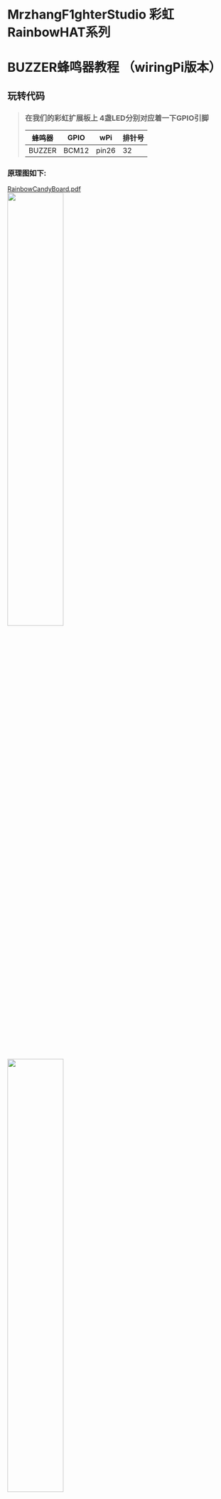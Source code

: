# MrzhangF1ghterStudio 彩虹RainbowHAT系列
# BUZZER蜂鸣器教程 （wiringPi版本）

## 玩转代码
> ### 在我们的彩虹扩展板上 4盏LED分别对应着一下GPIO引脚
> 蜂鸣器| GPIO | wPi |排针号|
> |----|-----|-----|-----|
> |BUZZER|BCM12|pin26 | 32 |    
### 原理图如下:
[RainbowCandyBoard.pdf](https://github.com/MrzhangF1ghter/RainbowCandyBoard/blob/master/schematic/RainbowCandyBoard_Rev2.0.pdf)<br>
<img src="https://img.alicdn.com/imgextra/i3/1887229091/O1CN012H1j61P1uXoqRDB_!!1887229091.png" width=50% height=50%/><br>
<img src="https://img.alicdn.com/imgextra/i1/1887229091/O1CN012H1j609kV1GOzTL_!!1887229091.png" width=50% height=50%/><br>

> 我们采用的是跳帽来连接IO口，你可以在彩虹板上看到有一排彩虹色的跳帽，找到BUZZER，那就是蜂鸣器与IO连接的端口，具体端口号请看原理图。
> 蜂鸣器处于大电流外设，需要用三极管驱动，该驱动电路为高电平导通。
> 当我们想接自己io的时候，可以将跳帽拔开，那么板上的外设就和io口断开了，然后插上你想接的外设即可。
首先先用gedit、pluma、vim等文本编辑工具打开该文件夹下的buzzer.c,如下，我们可以看看注释进行理解。
```C
#include<stdio.h>
#include<unistd.h>
#include<wiringPi.h>//wiringPi路径
#define BUZZER_PIN 26
int main()
{
	int i;//定义一个用于循环计数变量
	printf("Welcome to IODevelopBoard!\n");//打印欢迎信息
	printf("BUZZER test,wiringPi version\n");//打印欢迎信息
	wiringPiSetup();//wiringPi库初始化
	pinMode(BUZZER_PIN,OUTPUT);//设置BUZZER_PIN引脚为输出模式
	digitalWrite(BUZZER_PIN,HIGH);//初始化为高电平
	while(1)//隔一秒响一次
	{
		digitalWrite(BUZZER_PIN,HIGH);//蜂鸣器引脚低电平（高电平响）
		printf("BUZZER is on!\n");
		sleep(1);//程序休眠1秒
		digitalWrite(BUZZER_PIN,LOW);//蜂鸣器引脚高电平（低电平关闭）
		printf("BUZZER is off!\n");
		sleep(1);//程序休眠1秒
	}
}
```
## 4.玩
> 当我们修改了代码后想运行时，必须将其编译成可执行文件，在此我们需要用到gcc工具，树莓派默认已安装好，若无，则百度相关教程安装好<br>
> 编译指令如下 `gcc -o 目标文件名 源文件名` -o的意思为输出可执行文件<br>
> 例:`gcc -o buzzer buzzer.c` <br>
> 若无错误，则将会生成目标文件名的可执行文件，如有错误，请检查错误，排错。<br>
> 执行验证
> `./目标文件名`
>例:`./buzzer`
>按了回车后，你将会听到蜂鸣器间歇鸣叫<br>
